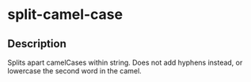 # split-camel-case
## Description
Splits apart camelCases within string. Does not add hyphens instead, or lowercase the second word in the camel.


